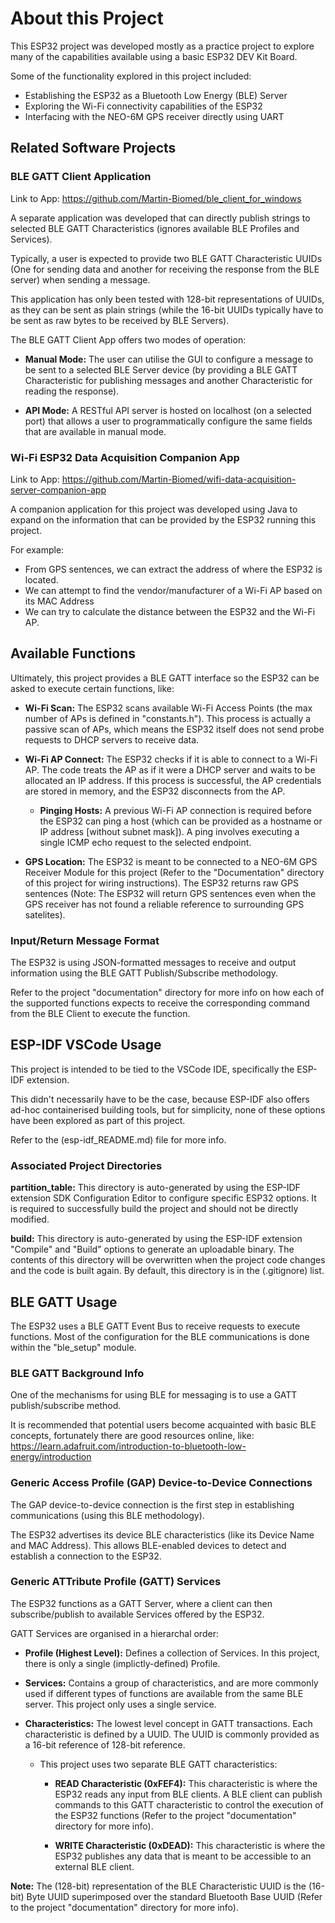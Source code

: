 
# About this Project

This ESP32 project was developed mostly as a practice project to explore many of the capabilities available using a basic ESP32 DEV Kit Board.

Some of the functionality explored in this project included:
- Establishing the ESP32 as a Bluetooth Low Energy (BLE) Server
- Exploring the Wi-Fi connectivity capabilities of the ESP32
- Interfacing with the NEO-6M GPS receiver directly using UART

## Related Software Projects

### BLE GATT Client Application

Link to App: https://github.com/Martin-Biomed/ble_client_for_windows

 A separate application was developed that can directly publish strings to selected BLE GATT Characteristics (ignores available BLE Profiles and Services). 

Typically, a user is expected to provide two BLE GATT Characteristic UUIDs (One for sending data and another for receiving the response from the BLE server) when sending a message.

This application has only been tested with 128-bit representations of UUIDs, as they can be sent as plain strings (while the 16-bit UUIDs typically have to be sent as raw bytes to be received by BLE Servers).

The BLE GATT Client App offers two modes of operation:

- **Manual Mode:** The user can utilise the GUI to configure a message to be sent to a selected BLE Server device (by providing a BLE GATT Characteristic for publishing messages and another Characteristic for reading the response).

- **API Mode:** A RESTful API server is hosted on localhost (on a selected port) that allows a user to programmatically configure the same fields that are available in manual mode.

### Wi-Fi ESP32 Data Acquisition Companion App

Link to App: https://github.com/Martin-Biomed/wifi-data-acquisition-server-companion-app

A companion application for this project was developed using Java to expand on the information that can be provided by the ESP32 running this project.

For example:
- From GPS sentences, we can extract the address of where the ESP32 is located.
- We can attempt to find the vendor/manufacturer of a Wi-Fi AP based on its MAC Address
- We can try to calculate the distance between the ESP32 and the Wi-Fi AP.


## Available Functions

Ultimately, this project provides a BLE GATT interface so the ESP32 can be asked to execute certain functions, like:

- **Wi-Fi Scan:** The ESP32 scans available Wi-Fi Access Points (the max number of APs is defined in "constants.h"). This process is actually a passive scan of APs, which means the ESP32 itself does not send probe requests to DHCP servers to receive data.

- **Wi-Fi AP Connect:** The ESP32 checks if it is able to connect to a Wi-Fi AP. The code treats the AP as if it were a DHCP server
and waits to be allocated an IP address. If this process is successful, the AP credentials are stored in memory, and the ESP32 disconnects from the AP.

    - **Pinging Hosts:** A previous Wi-Fi AP connection is required before the ESP32 can ping a host (which can be provided as a hostname or IP address [without subnet mask]). A ping involves executing a single ICMP echo request to the selected endpoint.

- **GPS Location:** The ESP32 is meant to be connected to a NEO-6M GPS Receiver Module for this project (Refer to the "Documentation" directory of this project for wiring instructions). The ESP32 returns raw GPS sentences (Note: The ESP32 will return GPS sentences even when the GPS receiver has not found a reliable reference to surrounding GPS satelites).

### Input/Return Message Format

The ESP32 is using JSON-formatted messages to receive and output information using the BLE GATT Publish/Subscribe methodology.

Refer to the project "documentation" directory for more info on how each of the supported functions expects to receive the corresponding command from the BLE Client to execute the function.

## ESP-IDF VSCode Usage

This project is intended to be tied to the VSCode IDE, specifically the ESP-IDF extension.

This didn't necessarily have to be the case, because ESP-IDF also offers ad-hoc containerised building tools, but for simplicity, none of these options have been explored as part of this project.

Refer to the (esp-idf_README.md) file for more info.

### Associated Project Directories

**partition_table:** This directory is auto-generated by using the ESP-IDF extension SDK Configuration Editor to configure specific ESP32 options. It is required to successfully build the project and should not be directly modified.

**build:** This directory is auto-generated by using the ESP-IDF extension "Compile" and "Build" options to generate an uploadable binary. The contents of this directory will be overwritten when the project code changes and the code is built again. By default, this directory is in the (.gitignore) list.
 
## BLE GATT Usage

The ESP32 uses a BLE GATT Event Bus to receive requests to execute functions. Most of the configuration for the BLE communications is done within the "ble_setup" module.

### BLE GATT Background Info

One of the mechanisms for using BLE for messaging is to use a GATT publish/subscribe method.

It is recommended that potential users become acquainted with basic BLE concepts, fortunately there are good resources online, like: 
https://learn.adafruit.com/introduction-to-bluetooth-low-energy/introduction

### Generic Access Profile (GAP) Device-to-Device Connections

The GAP device-to-device connection is the first step in establishing communications (using this BLE methodology). 

The ESP32 advertises its device BLE characteristics (like its Device Name and MAC Address). This allows BLE-enabled devices to detect and establish a connection to the ESP32.

### Generic ATTribute Profile (GATT) Services

The ESP32 functions as a GATT Server, where a client can then subscribe/publish to available Services offered by the ESP32.

GATT Services are organised in a hierarchal order:

- **Profile (Highest Level):** Defines a collection of Services. In this project, there is only a single (implictly-defined) Profile.

- **Services:** Contains a group of characteristics, and are more commonly used if different types of functions are available from the same BLE server. This project only uses a single service.

- **Characteristics:** The lowest level concept in GATT transactions. Each characteristic is defined by a UUID. The UUID is commonly provided as a 16-bit reference of 128-bit reference. 

    -  This project uses two separate BLE GATT characteristics:

        - **READ Characteristic (0xFEF4):** This characteristic is where the ESP32 reads any input from BLE clients. A BLE client can publish commands to this GATT characteristic to control the execution of the ESP32 functions (Refer to the project "documentation" directory for more info).

        - **WRITE Characteristic (0xDEAD):** This characteristic is where the ESP32 publishes any data that is meant to be accessible to an external BLE client.

**Note:** The (128-bit) representation of the BLE Characteristic UUID is the (16-bit) Byte UUID superimposed over the standard Bluetooth Base UUID (Refer to the project "documentation" directory for more info).

